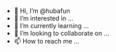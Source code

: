 - 👋 Hi, I’m @hubafun
- 👀 I’m interested in ...
- 🌱 I’m currently learning ...
- 💞️ I’m looking to collaborate on ...
- 📫 How to reach me ...



<!---
hubafun/hubafun is a ✨ special ✨ repository because its `README.md` (this file) appears on your GitHub profile.
You can click the Preview link to take a look at your changes.
--->

